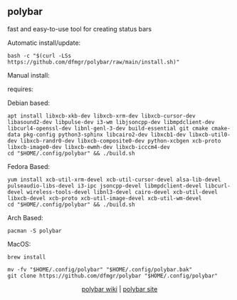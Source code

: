 ## polybar  
  
fast and easy-to-use tool for creating status bars  
  
Automatic install/update:

```shell
bash -c "$(curl -LSs https://github.com/dfmgr/polybar/raw/main/install.sh)"
```

Manual install:
  
requires:

Debian based:

```shell
apt install libxcb-xkb-dev libxcb-xrm-dev libxcb-cursor-dev libasound2-dev libpulse-dev i3-wm libjsoncpp-dev libmpdclient-dev libcurl4-openssl-dev libnl-genl-3-dev build-essential git cmake cmake-data pkg-config python3-sphinx libcairo2-dev libxcb1-dev libxcb-util0-dev libxcb-randr0-dev libxcb-composite0-dev python-xcbgen xcb-proto libxcb-image0-dev libxcb-ewmh-dev libxcb-icccm4-dev
cd "$HOME/.config/polybar" && ./build.sh
```  

Fedora Based:

```shell
yum install xcb-util-xrm-devel xcb-util-cursor-devel alsa-lib-devel pulseaudio-libs-devel i3-ipc jsoncpp-devel libmpdclient-devel libcurl-devel wireless-tools-devel libnl3-devel cairo-devel xcb-util-devel libxcb-devel xcb-proto xcb-util-image-devel xcb-util-wm-devel
cd "$HOME/.config/polybar" && ./build.sh
```  

Arch Based:

```shell
pacman -S polybar
```  

MacOS:  

```shell
brew install 
```
  
```shell
mv -fv "$HOME/.config/polybar" "$HOME/.config/polybar.bak"
git clone https://github.com/dfmgr/polybar "$HOME/.config/polybar"
```
  
<p align=center>
  <a href="https://wiki.archlinux.org/index.php/polybar" target="_blank" rel="noopener noreferrer">polybar wiki</a>  |  
  <a href="https://github.com/jaagr/polybar" target="_blank" rel="noopener noreferrer">polybar site</a>
</p>  
